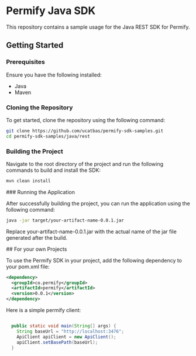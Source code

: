 # Permify Java SDK

This repository contains a sample usage for the Java REST SDK for Permify.

## Getting Started

### Prerequisites

Ensure you have the following installed:
- Java
- Maven

### Cloning the Repository

To get started, clone the repository using the following command:

```sh
git clone https://github.com/ucatbas/permify-sdk-samples.git
cd permify-sdk-samples/java/rest
```

### Building the Project

Navigate to the root directory of the project and run the following commands to build and install the SDK:

```sh
mvn clean install
```

### Running the Application

After successfully building the project, you can run the application using the following command:

```sh
java -jar target/your-artifact-name-0.0.1.jar
```

Replace your-artifact-name-0.0.1.jar with the actual name of the jar file generated after the build.

## For your own Projects

To use the Permify SDK in your project, add the following dependency to your pom.xml file:

```xml
<dependency>
  <groupId>co.permify</groupId>
  <artifactId>permify</artifactId>
  <version>0.0.1</version>
</dependency>
```

Here is a simple permify client:

```java

  public static void main(String[] args) {
    String baseUrl = "http://localhost:3476";
    ApiClient apiClient = new ApiClient();
    apiClient.setBasePath(baseUrl);
  }
  
```
